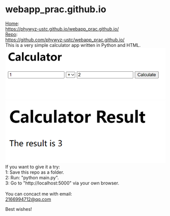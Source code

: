 # webapp_prac.github.io
[Home](https://phywyz-ustc.github.io/webapp.prac.github.io):\
https://phywyz-ustc.github.io/webapp_prac.github.io/
\
[Repo](https://github.com/phywyz-ustc/webapp.prac.github.io):\
https://github.com/phywyz-ustc/webapp_prac.github.io/
\
This is a very simple calculator app written in Python and HTML.\
![avatar1](https://github.com/phywyz-ustc/webapp_prac.github.io/blob/main/images/ind.bmp)
\
![avatar2](https://github.com/phywyz-ustc/webapp_prac.github.io/blob/main/images/res.bmp)
\
If you want to give it a try:\
1: Save this repo as a folder.\
2: Run: "python main.py".\
3: Go to "http://localhost:5000" via your own browser.\
\
You can concact me with email:\
2166994712@qq.com

Best wishes!
